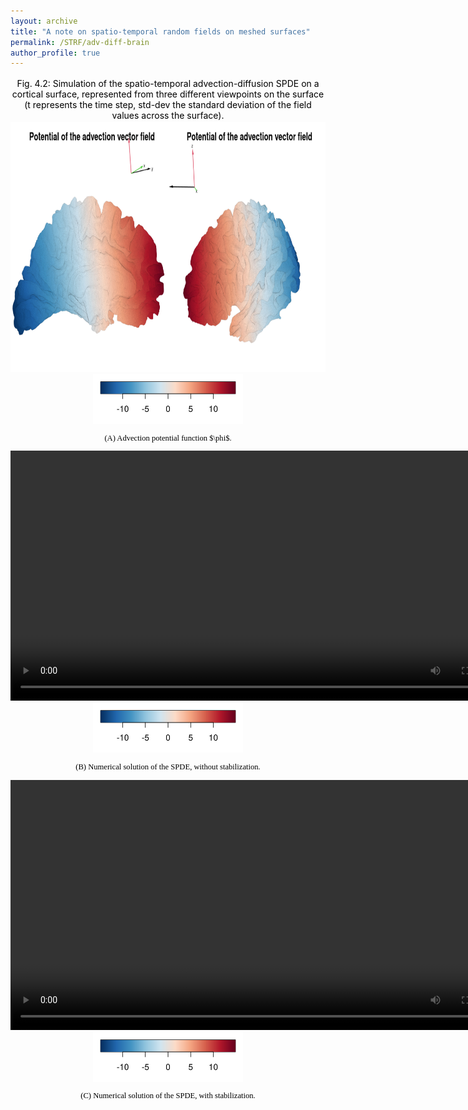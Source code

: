 ```yaml
---
layout: archive
title: "A note on spatio-temporal random fields on meshed surfaces"
permalink: /STRF/adv-diff-brain
author_profile: true
---
```


<html>
<head>
<style>
figcaption {
  color: black;
  font-style: bold;
  padding: 2px;
  font-size:100%;
  text-align: center;
}
</style>
</head>
</html>





<div style="text-align:center;">
<a id="adv-diff-brain"></a>
  <figcaption> Fig. 4.2: Simulation of the spatio-temporal advection-diffusion SPDE on a cortical surface, represented from three different viewpoints on the surface (t represents the time step, std-dev the standard deviation of the field values across the surface). </figcaption>
<img src="/images/STRF/advPot-brain.png" style="float:center;height:400px" alt="Advection potential on a cortical surface"><br>
<img src="/images/STRF/legend_adv-brain.png" style="float:center;height:80px"> 
<p style="font-size:90%;color:black;font-family:Academicons"> (A) Advection potential function $\phi$.</p>
<video style="float:center;height:400px" alt="Advection-Diffusion SPDE on a cortical surface (no stabilization)"  lazy-loading="true" controls>
  <source src="/images/STRF/adv-diff-brain-nostab.mp4" type="video/mp4">
</video><br>
<img src="/images/STRF/legend_adv-brain.png" style="float:center;height:80px">  
<p style="font-size:90%;color:black;font-family:Academicons"> (B) Numerical solution of the SPDE, without stabilization.</p>
<video style="float:center;height:400px"  lazy-loading="true" alt="Advection-Diffusion SPDE on a cortical surface" controls>
  <source src="/images/STRF/adv-diff-brain-stab.mp4" type="video/mp4">
</video><br>
<img src="/images/STRF/legend_adv-brain.png" style="float:center;height:80px">  
<p style="font-size:90%;color:black;font-family:Academicons"> (C) Numerical solution of the SPDE, with stabilization.</p>
</div>







